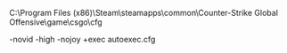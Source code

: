 C:\Program Files (x86)\Steam\steamapps\common\Counter-Strike Global Offensive\game\csgo\cfg

-novid -high -nojoy +exec autoexec.cfg
